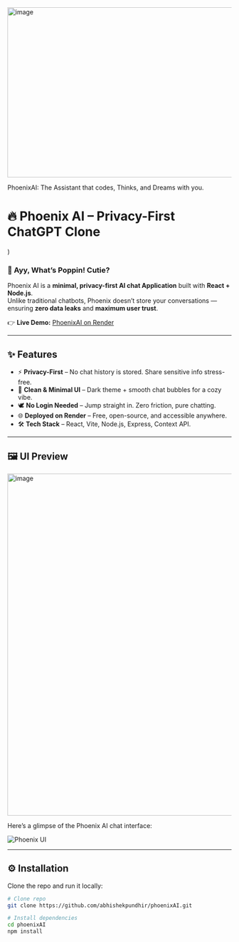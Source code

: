 <img width="679" height="382" alt="image" src="https://github.com/user-attachments/assets/baf1c5cf-e116-45d8-9bb4-07d9244a672d" />


PhoenixAI: The Assistant that codes, Thinks, and Dreams with you.
# 🔥 Phoenix AI – Privacy-First ChatGPT Clone  



) <!-- Replace with actual logo path -->

### 🚀 Ayy, What’s Poppin! Cutie?  
Phoenix AI is a **minimal, privacy-first AI chat Application** built with **React + Node.js**.  
Unlike traditional chatbots, Phoenix doesn’t store your conversations — ensuring **zero data leaks** and **maximum user trust**.  

👉 **Live Demo:** [PhoenixAI on Render](https://phoenixai-1.onrender.com/)  

---

## ✨ Features  

- ⚡ **Privacy-First** – No chat history is stored. Share sensitive info stress-free.  
- 🎨 **Clean & Minimal UI** – Dark theme + smooth chat bubbles for a cozy vibe.  
- 🕊️ **No Login Needed** – Jump straight in. Zero friction, pure chatting.  
- 🌐 **Deployed on Render** – Free, open-source, and accessible anywhere.  
- 🛠️ **Tech Stack** – React, Vite, Node.js, Express, Context API.  

---

## 🖼️ UI Preview  
<img width="1366" height="768" alt="image" src="https://github.com/user-attachments/assets/db98bdb1-35c2-41e2-8160-a756e029d39b" />

Here’s a glimpse of the Phoenix AI chat interface:  

![Phoenix UI](./src/assets/ui.png) <!-- Replace with actual screenshot path -->

---

## ⚙️ Installation  

Clone the repo and run it locally:  

```bash
# Clone repo
git clone https://github.com/abhishekpundhir/phoenixAI.git

# Install dependencies
cd phoenixAI
npm install
